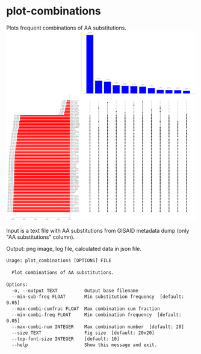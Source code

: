 # plot-combinations

Plots frequent combinations of AA substitutions.
![example](example.png)

Input is a text file with AA substitutions from GISAID metadata dump (only "AA substitutions" column).

Output: png image, log file, calculated data in json file.

```
Usage: plot_combinations [OPTIONS] FILE

  Plot combinations of AA substitutions.

Options:
  -o, --output TEXT          Output base filename
  --min-sub-freq FLOAT       Min substitution frequency  [default: 0.05]
  --max-combi-cumfrac FLOAT  Max combination cum fraction
  --min-combi-freq FLOAT     Min combination frequency  [default: 0.05]
  --max-combi-num INTEGER    Max combination number  [default: 20]
  --size TEXT                Fig size  [default: 20x20]
  --top-font-size INTEGER    [default: 10]
  --help                     Show this message and exit.
```